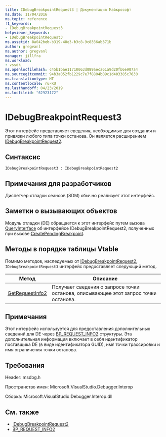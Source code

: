 ```yaml
---
title: IDebugBreakpointRequest3 | Документация Майкрософт
ms.date: 11/04/2016
ms.topic: reference
f1_keywords:
- IDebugBreakpointRequest3
helpviewer_keywords:
- IDebugBreakpointRequest3
ms.assetid: 8a042beb-b319-48e3-b3c8-9c8336ab371b
author: gregvanl
ms.author: gregvanl
manager: jillfra
ms.workload:
- vssdk
ms.openlocfilehash: c45b1bae11710063d089aeca61a9d20fb6e907a4
ms.sourcegitcommit: 94b3a052fb1229c7e7f8804b09c1d403385c7630
ms.translationtype: HT
ms.contentlocale: ru-RU
ms.lasthandoff: 04/23/2019
ms.locfileid: "62923172"
---
```

# <a name="idebugbreakpointrequest3"></a>IDebugBreakpointRequest3
Этот интерфейс представляет сведения, необходимые для создания и привязки любого типа точки останова. Он является расширением [IDebugBreakpointRequest2](../../../extensibility/debugger/reference/idebugbreakpointrequest2.md).

## <a name="syntax"></a>Синтаксис

```
IDebugBreakpointRequest3 : IDebugBreakpointRequest2
```

## <a name="notes-for-implementers"></a>Примечания для разработчиков
 Диспетчер отладки сеансов (SDM) обычно реализует этот интерфейс.

## <a name="notes-for-callers"></a>Заметки о вызывающих объектов
 Модуль отладки (DE) обращается к этот интерфейс путем вызова [QueryInterface](/cpp/atl/queryinterface) об интерфейсе IDebugBreakpointRequest2, полученных при вызове [CreatePendingBreakpoint](../../../extensibility/debugger/reference/idebugengine2-creatependingbreakpoint.md).

## <a name="methods-in-vtable-order"></a>Методы в порядке таблицы Vtable
 Помимо методов, наследуемых от [IDebugBreakpointRequest2](../../../extensibility/debugger/reference/idebugbreakpointrequest2.md), `IDebugBreakpointRequest3` интерфейс предоставляет следующий метод.

|Метод|Описание|
|------------|-----------------|
|[GetRequestInfo2](../../../extensibility/debugger/reference/idebugbreakpointrequest3-getrequestinfo2.md)|Получает сведения о запросе точки останова, описывающее этот запрос точки останова.|

## <a name="remarks"></a>Примечания
 Этот интерфейс используется для предоставления дополнительных сведений для DE через [BP_REQUEST_INFO2](../../../extensibility/debugger/reference/bp-request-info2.md) структуры. Эта дополнительная информация включает в себя идентификатор поставщика DE (в виде идентификатора GUID), имя точки трассировки и имя ограничения точки останова.

## <a name="requirements"></a>Требования
 Header: msdbg.h

 Пространство имен: Microsoft.VisualStudio.Debugger.Interop

 Сборка: Microsoft.VisualStudio.Debugger.Interop.dll

## <a name="see-also"></a>См. также
- [IDebugBreakpointRequest2](../../../extensibility/debugger/reference/idebugbreakpointrequest2.md)
- [BP_REQUEST_INFO2](../../../extensibility/debugger/reference/bp-request-info2.md)